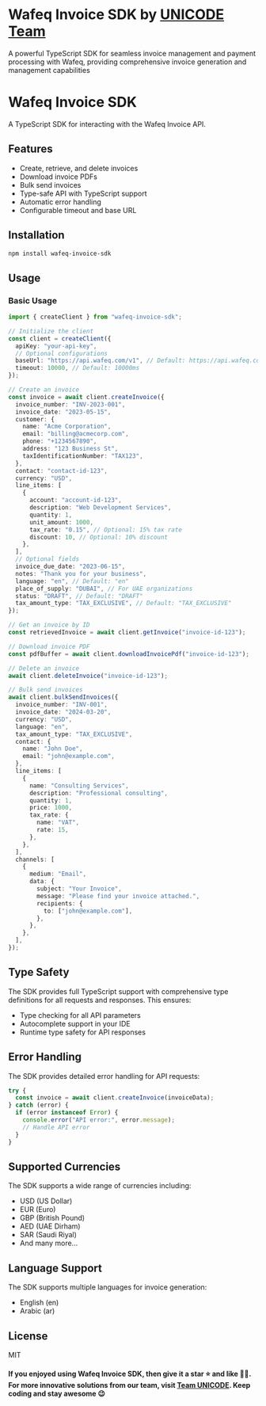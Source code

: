 # Wafeq Invoice SDK by **[UNICODE Team](https://www.unicodesolutions.co/)**

A powerful TypeScript SDK for seamless invoice management and payment processing with Wafeq, providing comprehensive invoice generation and management capabilities

# Wafeq Invoice SDK

A TypeScript SDK for interacting with the Wafeq Invoice API.

## Features

- Create, retrieve, and delete invoices
- Download invoice PDFs
- Bulk send invoices
- Type-safe API with TypeScript support
- Automatic error handling
- Configurable timeout and base URL

## Installation

```bash
npm install wafeq-invoice-sdk
```

## Usage

### Basic Usage

```typescript
import { createClient } from "wafeq-invoice-sdk";

// Initialize the client
const client = createClient({
  apiKey: "your-api-key",
  // Optional configurations
  baseUrl: "https://api.wafeq.com/v1", // Default: https://api.wafeq.com/v1
  timeout: 10000, // Default: 10000ms
});

// Create an invoice
const invoice = await client.createInvoice({
  invoice_number: "INV-2023-001",
  invoice_date: "2023-05-15",
  customer: {
    name: "Acme Corporation",
    email: "billing@acmecorp.com",
    phone: "+1234567890",
    address: "123 Business St",
    taxIdentificationNumber: "TAX123",
  },
  contact: "contact-id-123",
  currency: "USD",
  line_items: [
    {
      account: "account-id-123",
      description: "Web Development Services",
      quantity: 1,
      unit_amount: 1000,
      tax_rate: "0.15", // Optional: 15% tax rate
      discount: 10, // Optional: 10% discount
    },
  ],
  // Optional fields
  invoice_due_date: "2023-06-15",
  notes: "Thank you for your business",
  language: "en", // Default: "en"
  place_of_supply: "DUBAI", // For UAE organizations
  status: "DRAFT", // Default: "DRAFT"
  tax_amount_type: "TAX_EXCLUSIVE", // Default: "TAX_EXCLUSIVE"
});

// Get an invoice by ID
const retrievedInvoice = await client.getInvoice("invoice-id-123");

// Download invoice PDF
const pdfBuffer = await client.downloadInvoicePdf("invoice-id-123");

// Delete an invoice
await client.deleteInvoice("invoice-id-123");

// Bulk send invoices
await client.bulkSendInvoices({
  invoice_number: "INV-001",
  invoice_date: "2024-03-20",
  currency: "USD",
  language: "en",
  tax_amount_type: "TAX_EXCLUSIVE",
  contact: {
    name: "John Doe",
    email: "john@example.com",
  },
  line_items: [
    {
      name: "Consulting Services",
      description: "Professional consulting",
      quantity: 1,
      price: 1000,
      tax_rate: {
        name: "VAT",
        rate: 15,
      },
    },
  ],
  channels: [
    {
      medium: "Email",
      data: {
        subject: "Your Invoice",
        message: "Please find your invoice attached.",
        recipients: {
          to: ["john@example.com"],
        },
      },
    },
  ],
});
```

## Type Safety

The SDK provides full TypeScript support with comprehensive type definitions for all requests and responses. This ensures:

- Type checking for all API parameters
- Autocomplete support in your IDE
- Runtime type safety for API responses

## Error Handling

The SDK provides detailed error handling for API requests:

```typescript
try {
  const invoice = await client.createInvoice(invoiceData);
} catch (error) {
  if (error instanceof Error) {
    console.error("API error:", error.message);
    // Handle API error
  }
}
```

## Supported Currencies

The SDK supports a wide range of currencies including:

- USD (US Dollar)
- EUR (Euro)
- GBP (British Pound)
- AED (UAE Dirham)
- SAR (Saudi Riyal)
- And many more...

## Language Support

The SDK supports multiple languages for invoice generation:

- English (en)
- Arabic (ar)

## License

MIT

#### If you enjoyed using Wafeq Invoice SDK, then give it a star ⭐️ and like 👍🏻. For more innovative solutions from our team, visit [Team UNICODE](https://www.unicodesolutions.co/). Keep coding and stay awesome 😉

